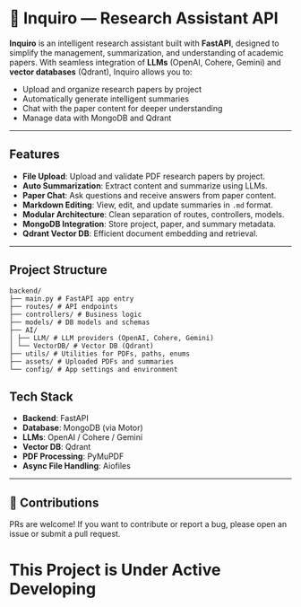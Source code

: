 # 🧠 Inquiro — Research Assistant API

**Inquiro** is an intelligent research assistant built with **FastAPI**, designed to simplify the management, summarization, and understanding of academic papers. With seamless integration of **LLMs** (OpenAI, Cohere, Gemini) and **vector databases** (Qdrant), Inquiro allows you to:

- Upload and organize research papers by project
- Automatically generate intelligent summaries
- Chat with the paper content for deeper understanding
- Manage data with MongoDB and Qdrant

---

## Features

- **File Upload**: Upload and validate PDF research papers by project.
- **Auto Summarization**: Extract content and summarize using LLMs.
- **Paper Chat**: Ask questions and receive answers from paper content.
- **Markdown Editing**: View, edit, and update summaries in `.md` format.
- **Modular Architecture**: Clean separation of routes, controllers, models.
- **MongoDB Integration**: Store project, paper, and summary metadata.
- **Qdrant Vector DB**: Efficient document embedding and retrieval.

---

## Project Structure
```
backend/
├── main.py # FastAPI app entry
├── routes/ # API endpoints 
├── controllers/ # Business logic
├── models/ # DB models and schemas
├── AI/
│ ├── LLM/ # LLM providers (OpenAI, Cohere, Gemini)
│ └── VectorDB/ # Vector DB (Qdrant)
├── utils/ # Utilities for PDFs, paths, enums
├── assets/ # Uploaded PDFs and summaries
└── config/ # App settings and environment
```

## Tech Stack

- **Backend**: FastAPI
- **Database**: MongoDB (via Motor)
- **LLMs**: OpenAI / Cohere / Gemini
- **Vector DB**: Qdrant
- **PDF Processing**: PyMuPDF
- **Async File Handling**: Aiofiles

---

## 🤝 Contributions
PRs are welcome! If you want to contribute or report a bug, please open an issue or submit a pull request.

# This Project is Under Active Developing 
